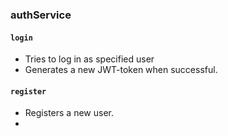 ### authService
#### `login`
- Tries to log in as specified user
- Generates a new JWT-token when successful.
#### `register`
- Registers a new user.
- 
